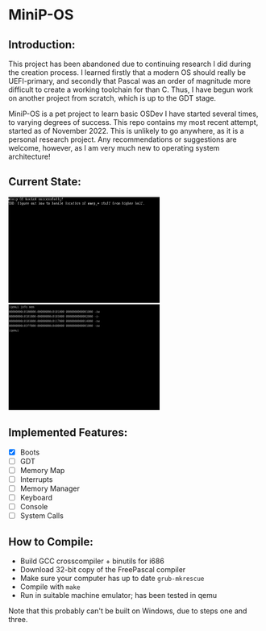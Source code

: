 # MiniP-OS

## Introduction:
This project has been abandoned due to continuing research I did during the creation process. I learned firstly that a modern OS should really be UEFI-primary, and secondly that Pascal was an order of magnitude more difficult to create a working toolchain for than C. Thus, I have begun work on another project from scratch, which is up to the GDT stage.

MiniP-OS is a pet project to learn basic OSDev I have started several times, to varying degrees of success. This repo contains my most recent attempt, started as of November 2022. This is unlikely to go anywhere, as it is a personal research project. Any recommendations or suggestions are welcome, however, as I am very much new to operating system architecture!

## Current State:
<img src="res/currentstate.png" width="300" height="210">
<img src="res/meminfo.png" width="300" height="210">

## Implemented Features:
- [X] Boots
- [ ] GDT
- [ ] Memory Map
- [ ] Interrupts
- [ ] Memory Manager
- [ ] Keyboard
- [ ] Console
- [ ] System Calls

## How to Compile:
- Build GCC crosscompiler + binutils for i686
- Download 32-bit copy of the FreePascal compiler
- Make sure your computer has up to date `grub-mkrescue`
- Compile with `make`
- Run in suitable machine emulator; has been tested in qemu

Note that this probably can't be built on Windows, due to steps one and three.

